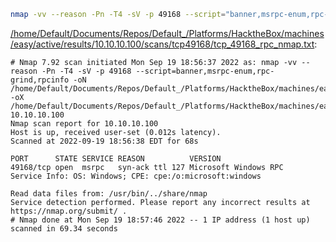 ```bash
nmap -vv --reason -Pn -T4 -sV -p 49168 --script="banner,msrpc-enum,rpc-grind,rpcinfo" -oN "/home/Default/Documents/Repos/Default_/Platforms/HacktheBox/machines/easy/active/results/10.10.10.100/scans/tcp49168/tcp_49168_rpc_nmap.txt" -oX "/home/Default/Documents/Repos/Default_/Platforms/HacktheBox/machines/easy/active/results/10.10.10.100/scans/tcp49168/xml/tcp_49168_rpc_nmap.xml" 10.10.10.100
```

[/home/Default/Documents/Repos/Default_/Platforms/HacktheBox/machines/easy/active/results/10.10.10.100/scans/tcp49168/tcp_49168_rpc_nmap.txt](file:///home/Default/Documents/Repos/Default_/Platforms/HacktheBox/machines/easy/active/results/10.10.10.100/scans/tcp49168/tcp_49168_rpc_nmap.txt):

```
# Nmap 7.92 scan initiated Mon Sep 19 18:56:37 2022 as: nmap -vv --reason -Pn -T4 -sV -p 49168 --script=banner,msrpc-enum,rpc-grind,rpcinfo -oN /home/Default/Documents/Repos/Default_/Platforms/HacktheBox/machines/easy/active/results/10.10.10.100/scans/tcp49168/tcp_49168_rpc_nmap.txt -oX /home/Default/Documents/Repos/Default_/Platforms/HacktheBox/machines/easy/active/results/10.10.10.100/scans/tcp49168/xml/tcp_49168_rpc_nmap.xml 10.10.10.100
Nmap scan report for 10.10.10.100
Host is up, received user-set (0.012s latency).
Scanned at 2022-09-19 18:56:38 EDT for 68s

PORT      STATE SERVICE REASON          VERSION
49168/tcp open  msrpc   syn-ack ttl 127 Microsoft Windows RPC
Service Info: OS: Windows; CPE: cpe:/o:microsoft:windows

Read data files from: /usr/bin/../share/nmap
Service detection performed. Please report any incorrect results at https://nmap.org/submit/ .
# Nmap done at Mon Sep 19 18:57:46 2022 -- 1 IP address (1 host up) scanned in 69.34 seconds

```

